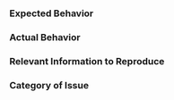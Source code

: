 ### Expected Behavior

### Actual Behavior

### Relevant Information to Reproduce

### Category of Issue
